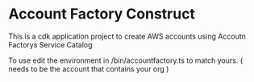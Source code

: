 # Account Factory Construct

This is a cdk application project to create AWS accounts using Accoutn Factorys Service Catalog

To use edit the environment in /bin/accountfactory.ts to match yours. ( needs to be the account that contains your org )
